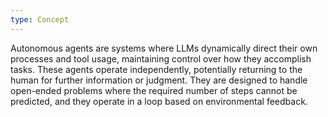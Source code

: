```yaml
---
type: Concept
---
```


Autonomous agents are systems where LLMs dynamically direct their own processes and tool usage, maintaining control over how they accomplish tasks. These agents operate independently, potentially returning to the human for further information or judgment. They are designed to handle open-ended problems where the required number of steps cannot be predicted, and they operate in a loop based on environmental feedback.